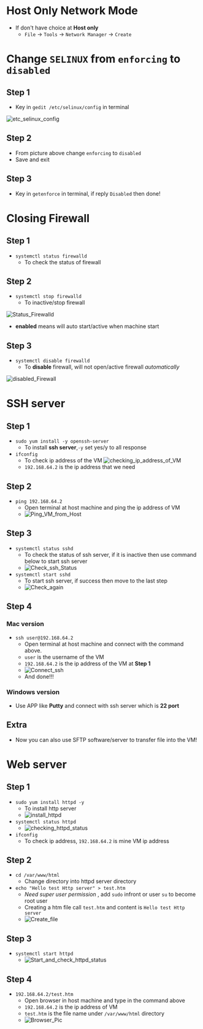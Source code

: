 # **Host Only Network Mode**
- If don't have choice at **Host only**
    - `File` -> `Tools` -> `Network Manager` -> `Create`

# **Change `SELINUX` from `enforcing` to `disabled`**
## **Step 1**
- Key in `gedit /etc/selinux/config` in terminal

![etc_selinux_config](Images/W2Note1.png)

## **Step 2**
- From picture above change `enforcing` to `disabled`
- Save and exit

## **Step 3**
- Key in `getenforce` in terminal, if reply `Disabled` then done!

# **Closing Firewall**
## **Step 1**
- `systemctl status firewalld`
    - To check the status of firewall
## **Step 2**
- `systemctl stop firewalld`
    - To inactive/stop firewall

![Status_Firewalld](Images/W2Note2.png)
- **enabled** means will auto start/active when machine start

## **Step 3**
- `systemctl disable firewalld`
    - To **disable** firewall, will not open/active firewall _automatically_

![disabled_Firewall](Images/W2Note2.1.png)

# **SSH server**
## **Step 1**
- `sudo yum install -y openssh-server`
    - To install **ssh server**,`-y` set yes/y to all response
- `ifconfig`
    - To check ip address of the VM
    ![checking_ip_address_of_VM](Images/W2_ssh1.png)
    - `192.168.64.2` is the ip address that we need

## **Step 2**
- `ping 192.168.64.2`
    - Open terminal at host machine and ping the ip address of VM
    - ![Ping_VM_from_Host](Images/W2_ssh2.png)

## **Step 3**
- `systemctl status sshd`
    - To check the status of ssh server, if it is inactive then use command below to start ssh server
    - ![Check_ssh_Status](Images/W2_ssh3.png)
- `systemctl start sshd`
    - To start ssh server, if success then move to the last step
    - ![Check_again](Images/W2_ssh4.png)

## **Step 4**
### **Mac version**
- `ssh user@192.168.64.2`
    - Open terminal at host machine and connect with the command above.
    - `user` is the username of the VM
    - `192.168.64.2` is the ip address of the VM at **Step 1**
    - ![Connect_ssh](Images/W2_ssh5.png)
    - And done!!!
### **Windows version**
- Use APP like **Putty** and connect with ssh server which is **22 port**

## **Extra**
- Now you can also use SFTP software/server to transfer file into the VM!

# **Web server**
## **Step 1**
- `sudo yum install httpd -y`
    - To install http server
    - ![install_httpd](Images/W2_http1.png)
- `systemctl status httpd`
    - ![checking_httpd_status](Images/W2_http2.png)
- `ifconfig`
    - To check ip address, `192.168.64.2` is mine VM ip address

## **Step 2**
- `cd /var/www/html`
    - Change directory into httpd server directory
- `echo "Hello test Http server" > test.htm`
    - _Need super user permission_ , add `sudo` infront or user `su` to become root user
    - Creating a htm file call `test.htm` and content is `Hello test Http server`
    - ![Create_file](images/W2_http3.png)

## **Step 3**
- `systemctl start httpd`
    - ![Start_and_check_httpd_status](Images/W2_http4.png)

## **Step 4**
- `192.168.64.2/test.htm`
    - Open browser in host machine and type in the command above
    - `192.168.64.2` is the ip address of VM
    - `test.htm` is the file name under `/var/www/html` directory
    - ![Browser_Pic](Images/W2_http5.png)